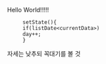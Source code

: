 Hello World!!!!!

         setState(){
         if(listDate<currentData>)
         day++;
         }
         
자세는 낮추되 꼭대기를 볼 것

<!-- 🌱 Meteor's tistory : https://moon-meteor.tistory.com/ 🌱

🔭 자바스크립트 스터디 운영 : https://silicon-harmonica-fe2.notion.site/47a266eb397d4d5ab1efc20a72509fd2 🔭 -->
<!-- > I am developer who has infinite possibility. 🌱
> 
> I am Developer who never gives up :facepunch:
> 
> I am a developer who never stops challenging :rocket:

You're famous, but I'm gonna be great.

You will be a kint
# I will be emperor
 -->
<!--  ![Anurag's GitHub stats](https://github-readme-stats.vercel.app/api?username=tjdans345&show_icons=true&theme=highcontrast) -->

<!--
**tjdans345/tjdans345** is a ✨ _special_ ✨ repository because its `README.md` (this file) appears on your GitHub profile.

Here are some ideas to get you started:

- 🔭 I’m currently working on ...
- 🌱 I’m currently learning ...
- 👯 I’m looking to collaborate on ...
- 🤔 I’m looking for help with ...
- 💬 Ask me about ...
- 📫 How to reach me: ...
- 😄 Pronouns: ...
- ⚡ Fun fact: ...
-->
